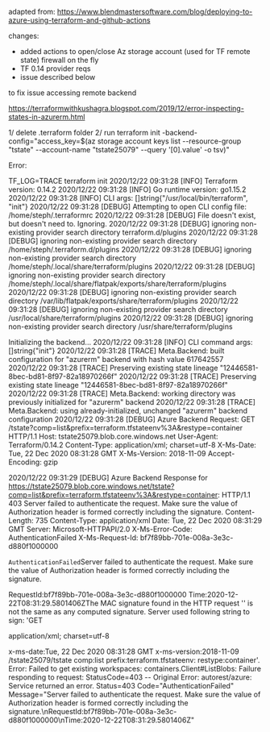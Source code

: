 adapted from:
https://www.blendmastersoftware.com/blog/deploying-to-azure-using-terraform-and-github-actions
 
changes:
- added actions to open/close Az storage account (used for TF remote state) firewall on the fly
- TF 0.14 provider reqs
- issue described below
 
to fix issue accessing remote backend

https://terraformwithkushagra.blogspot.com/2019/12/error-inspecting-states-in-azurerm.html

1/ delete .terraform folder
2/ run
terraform init -backend-config="access_key=$(az storage account keys list --resource-group "tstate" --account-name "tstate25079" --query '[0].value' -o tsv)"

Error:

TF_LOG=TRACE terraform init
2020/12/22 09:31:28 [INFO] Terraform version: 0.14.2
2020/12/22 09:31:28 [INFO] Go runtime version: go1.15.2
2020/12/22 09:31:28 [INFO] CLI args: []string{"/usr/local/bin/terraform", "init"}
2020/12/22 09:31:28 [DEBUG] Attempting to open CLI config file: /home/steph/.terraformrc
2020/12/22 09:31:28 [DEBUG] File doesn't exist, but doesn't need to. Ignoring.
2020/12/22 09:31:28 [DEBUG] ignoring non-existing provider search directory terraform.d/plugins
2020/12/22 09:31:28 [DEBUG] ignoring non-existing provider search directory /home/steph/.terraform.d/plugins
2020/12/22 09:31:28 [DEBUG] ignoring non-existing provider search directory /home/steph/.local/share/terraform/plugins
2020/12/22 09:31:28 [DEBUG] ignoring non-existing provider search directory /home/steph/.local/share/flatpak/exports/share/terraform/plugins
2020/12/22 09:31:28 [DEBUG] ignoring non-existing provider search directory /var/lib/flatpak/exports/share/terraform/plugins
2020/12/22 09:31:28 [DEBUG] ignoring non-existing provider search directory /usr/local/share/terraform/plugins
2020/12/22 09:31:28 [DEBUG] ignoring non-existing provider search directory /usr/share/terraform/plugins

Initializing the backend...
2020/12/22 09:31:28 [INFO] CLI command args: []string{"init"}
2020/12/22 09:31:28 [TRACE] Meta.Backend: built configuration for "azurerm" backend with hash value 617642557
2020/12/22 09:31:28 [TRACE] Preserving existing state lineage "12446581-8bec-bd81-8f97-82a18970266f"
2020/12/22 09:31:28 [TRACE] Preserving existing state lineage "12446581-8bec-bd81-8f97-82a18970266f"
2020/12/22 09:31:28 [TRACE] Meta.Backend: working directory was previously initialized for "azurerm" backend
2020/12/22 09:31:28 [TRACE] Meta.Backend: using already-initialized, unchanged "azurerm" backend configuration
2020/12/22 09:31:28 [DEBUG] Azure Backend Request:
GET /tstate?comp=list&prefix=terraform.tfstateenv%3A&restype=container HTTP/1.1
Host: tstate25079.blob.core.windows.net
User-Agent: Terraform/0.14.2
Content-Type: application/xml; charset=utf-8
X-Ms-Date: Tue, 22 Dec 2020 08:31:28 GMT
X-Ms-Version: 2018-11-09
Accept-Encoding: gzip



2020/12/22 09:31:29 [DEBUG] Azure Backend Response for https://tstate25079.blob.core.windows.net/tstate?comp=list&prefix=terraform.tfstateenv%3A&restype=container:
HTTP/1.1 403 Server failed to authenticate the request. Make sure the value of Authorization header is formed correctly including the signature.
Content-Length: 735
Content-Type: application/xml
Date: Tue, 22 Dec 2020 08:31:29 GMT
Server: Microsoft-HTTPAPI/2.0
X-Ms-Error-Code: AuthenticationFailed
X-Ms-Request-Id: bf7f89bb-701e-008a-3e3c-d880f1000000

<?xml version="1.0" encoding="utf-8"?><Error><Code>AuthenticationFailed</Code><Message>Server failed to authenticate the request. Make sure the value of Authorization header is formed correctly including the signature.
RequestId:bf7f89bb-701e-008a-3e3c-d880f1000000
Time:2020-12-22T08:31:29.5801406Z</Message><AuthenticationErrorDetail>The MAC signature found in the HTTP request '<redacted>' is not the same as any computed signature. Server used following string to sign: 'GET




application/xml; charset=utf-8






x-ms-date:Tue, 22 Dec 2020 08:31:28 GMT
x-ms-version:2018-11-09
/tstate25079/tstate
comp:list
prefix:terraform.tfstateenv:
restype:container'.</AuthenticationErrorDetail></Error>
Error: Failed to get existing workspaces: containers.Client#ListBlobs: Failure responding to request: StatusCode=403 -- Original Error: autorest/azure: Service returned an error. Status=403 Code="AuthenticationFailed" Message="Server failed to authenticate the request. Make sure the value of Authorization header is formed correctly including the signature.\nRequestId:bf7f89bb-701e-008a-3e3c-d880f1000000\nTime:2020-12-22T08:31:29.5801406Z"

